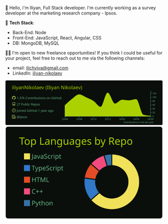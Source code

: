 👋 Hello, i'm Iliyan, Full Stack developer. I'm currently working as a survey developer at the marketing research company - Ipsos.

🔧 **Tech Stack**:
- Back-End: Node
- Front-End: JavaScript, React, Angular, CSS
- DB: MongoDB, MySQL

👨‍💻 I'm open to new freelance opportunities! If you think I could be useful for your project, feel free to reach out to me via the following channels:
* email: ilichviva@gmail.com
* LinkedIn: [iliyan-nikolaev](https://www.linkedin.com/in/iliyan-nikolaev-75840b259/)

[![](https://raw.githubusercontent.com/iliyanNikolaev/stats-in-readme/master/profile-summary-card-output/merko/0-profile-details.svg)](https://github.com/vn7n24fzkq/github-profile-summary-cards)
[![](https://raw.githubusercontent.com/iliyanNikolaev/stats-in-readme/master/profile-summary-card-output/merko/1-repos-per-language.svg)](https://github.com/vn7n24fzkq/github-profile-summary-cards) 









